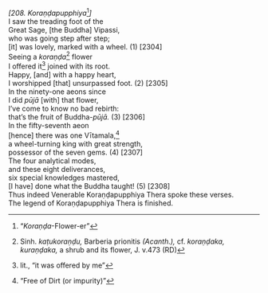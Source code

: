 *\[208. Koraṇḍapupphiya*[^1]*\]*  
I saw the treading foot of the  
Great Sage, \[the Buddha\] Vipassi,  
who was going step after step;  
\[it\] was lovely, marked with a wheel. (1) \[2304\]  
Seeing a *koraṇḍa*[^2] flower  
I offered it[^3] joined with its root.  
Happy, \[and\] with a happy heart,  
I worshipped \[that\] unsurpassed foot. (2) \[2305\]  
In the ninety-one aeons since  
I did *pūjā* \[with\] that flower,  
I’ve come to know no bad rebirth:  
that’s the fruit of Buddha-*pūjā.* (3) \[2306\]  
In the fifty-seventh aeon  
\[hence\] there was one Vītamala,[^4]  
a wheel-turning king with great strength,  
possessor of the seven gems. (4) \[2307\]  
The four analytical modes,  
and these eight deliverances,  
six special knowledges mastered,  
\[I have\] done what the Buddha taught! (5) \[2308\]  
Thus indeed Venerable Koraṇḍapupphiya Thera spoke these verses.  
The legend of Koraṇḍapupphiya Thera is finished.  
[^1]: “*Koraṇḍa*-Flower-er”  
[^2]: Sinh. *kaṭukoraṇḍu,* Barberia prionitis *(Acanth.),* cf.
    *koraṇḍaka, kuraṇḍaka,* a shrub and its flower, J. v.473 (RD)  
[^3]: lit., “it was offered by me”  
[^4]: “Free of Dirt (or impurity)”

